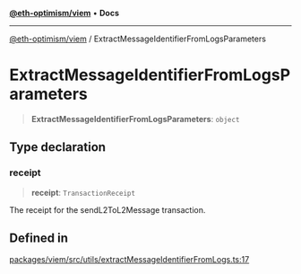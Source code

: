 [**@eth-optimism/viem**](../README.md) • **Docs**

***

[@eth-optimism/viem](../README.md) / ExtractMessageIdentifierFromLogsParameters

# ExtractMessageIdentifierFromLogsParameters

> **ExtractMessageIdentifierFromLogsParameters**: `object`

## Type declaration

### receipt

> **receipt**: `TransactionReceipt`

The receipt for the sendL2ToL2Message transaction.

## Defined in

[packages/viem/src/utils/extractMessageIdentifierFromLogs.ts:17](https://github.com/ethereum-optimism/ecosystem/blob/9f1518a8b470f51e691a3ccf35afc0dba397076b/packages/viem/src/utils/extractMessageIdentifierFromLogs.ts#L17)
